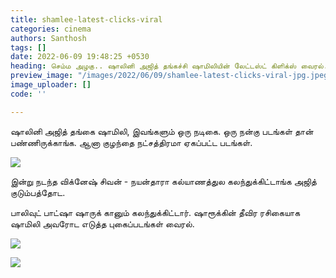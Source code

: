 ```yaml
---
title: shamlee-latest-clicks-viral
categories: cinema
authors: Santhosh
tags: []
date: 2022-06-09 19:48:25 +0530
heading: செம்ம அழகு.. ஷாலினி அஜித் தங்கச்சி ஷாமிலியின் லேட்டஸ்ட் கிளிக்ஸ் வைரல்..!
preview_image: "/images/2022/06/09/shamlee-latest-clicks-viral-jpg.jpeg"
image_uploader: []
code: ''

---
```

ஷாலினி அஜித் தங்கை ஷாமிலி, இவங்களும் ஒரு நடிகை. ஒரு நன்கு படங்கள் தான் பண்ணிருக்காங்க. ஆனா குழந்தை நட்சத்திரமா ஏகப்பட்ட படங்கள்.

![](/images/2022/06/09/shamlee-srk-photos-viral-jpg.jpeg)

இன்று நடந்த விக்னேஷ் சிவன் - நயன்தாரா கல்யாணத்துல கலந்துக்கிட்டாங்க அஜித் குடும்பத்தோட.

பாலிவுட் பாட்ஷா ஷாருக் கானும் கலந்துக்கிட்டார். ஷாரூக்கின் தீவிர ரசிகையாக ஷாமிலி அவரோட எடுத்த புகைப்படங்கள் வைரல்.

![](/images/2022/06/09/shamlee-srk-photos-viral-1-jpg.jpeg)

![](/images/2022/06/09/shamlee-srk-photos-viral-2-jpg.jpeg)
